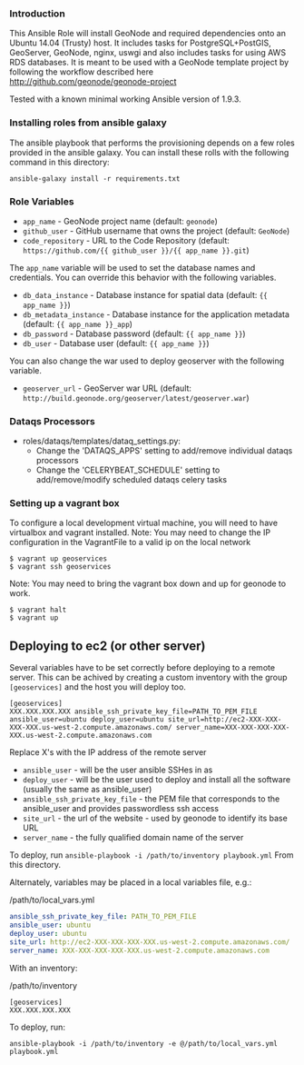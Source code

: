 ### Introduction

This Ansible Role will install GeoNode and required dependencies onto an Ubuntu
14.04 (Trusty) host. It includes tasks for PostgreSQL+PostGIS, GeoServer, GeoNode,
 nginx, uswgi and also includes tasks for using AWS RDS databases. It is meant
 to be used with a GeoNode template project by following the workflow
 described here http://github.com/geonode/geonode-project

Tested with a known minimal working Ansible version of 1.9.3.

### Installing roles from ansible galaxy

The ansible playbook that performs the provisioning depends on a few roles provided in the
ansible galaxy.  You can install these rolls with the following command in this directory:

```
ansible-galaxy install -r requirements.txt
```

### Role Variables

* `app_name` - GeoNode project name (default: `geonode`)
* `github_user` - GitHub username that owns the project (default: `GeoNode`)
* `code_repository` - URL to the Code Repository (default: `https://github.com/{{ github_user }}/{{ app_name }}.git`)

The `app_name` variable will be used to set the database names and credentials. You can override this behavior with the following variables.

* `db_data_instance` - Database instance for spatial data (default: `{{ app_name }}`)
* `db_metadata_instance` - Database instance for the application metadata (default: `{{ app_name }}_app`)
* `db_password` - Database password (default: `{{ app_name }}`)
* `db_user` - Database user (default: `{{ app_name }}`)

You can also change the war used to deploy geoserver with the following variable.

* `geoserver_url` - GeoServer war URL (default: `http://build.geonode.org/geoserver/latest/geoserver.war`)

### Dataqs Processors

* roles/dataqs/templates/dataq_settings.py: 
    * Change the 'DATAQS_APPS' setting to add/remove individual dataqs processors
    * Change the 'CELERYBEAT_SCHEDULE' setting to add/remove/modify scheduled dataqs celery tasks

### Setting up a vagrant box

To configure a local development virtual machine, you will need to have virtualbox and vagrant installed.
Note: You may need to change the IP configuration in the VagrantFile to a valid ip on the local network

    $ vagrant up geoservices
    $ vagrant ssh geoservices
    
    
Note: You may need to bring the vagrant box down and up for geonode to work.  

    $ vagrant halt
    $ vagrant up


## Deploying to ec2 (or other server)

Several variables have to be set correctly before deploying to a remote server. This can be achived by creating a custom inventory with the group ```[geoservices]``` and the host you will deploy too. 

```
[geoservices]
XXX.XXX.XXX.XXX ansible_ssh_private_key_file=PATH_TO_PEM_FILE ansible_user=ubuntu deploy_user=ubuntu site_url=http://ec2-XXX-XXX-XXX-XXX.us-west-2.compute.amazonaws.com/ server_name=XXX-XXX-XXX-XXX-XXX.us-west-2.compute.amazonaws.com
```

Replace X's with the IP address of the remote server

* `ansible_user` - will be the user ansible SSHes in as
* `deploy_user` - will be the user used to deploy and install all the software (usually the same as ansible_user)
* `ansible_ssh_private_key_file` - the PEM file that corresponds to the ansible_user and provides passwordless ssh access
* `site_url` - the url of the website - used by geonode to identify its base URL
* `server_name` - the fully qualified domain name of the server

To deploy, run ```ansible-playbook -i /path/to/inventory playbook.yml``` From this directory.  

Alternately,  variables may be placed in a local variables file,  e.g.:

/path/to/local_vars.yml
```yaml
ansible_ssh_private_key_file: PATH_TO_PEM_FILE 
ansible_user: ubuntu 
deploy_user: ubuntu 
site_url: http://ec2-XXX-XXX-XXX-XXX.us-west-2.compute.amazonaws.com/ 
server_name: XXX-XXX-XXX-XXX-XXX.us-west-2.compute.amazonaws.com
```

With an inventory:

/path/to/inventory
```
[geoservices]
XXX.XXX.XXX.XXX 
```

To deploy,  run:

```
ansible-playbook -i /path/to/inventory -e @/path/to/local_vars.yml playbook.yml
```
